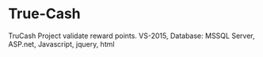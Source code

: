 # True-Cash
TruCash Project validate reward points. VS-2015, Database: MSSQL Server, ASP.net, Javascript, jquery, html
